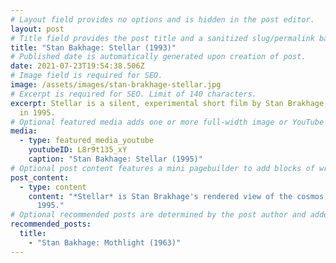 ```yaml
---
# Layout field provides no options and is hidden in the post editor.
layout: post
# Title field provides the post title and a sanitized slug/permalink based on the title content. !!! Use a descriptive title and then do not change it !!!
title: "Stan Bakhage: Stellar (1993)"
# Published date is automatically generated upon creation of post.
date: 2021-07-23T19:54:38.506Z
# Image field is required for SEO.
image: /assets/images/stan-brakhage-stellar.jpg
# Excerpt is required for SEO. Limit of 140 characters.
excerpt: Stellar is a silent, experimental short film by Stan Brakhage, released
  in 1995.
# Optional featured media adds one or more full-width image or YouTube embeds to the top of the post.
media:
  - type: featured_media_youtube
    youtubeID: L8r9t135_xY
    caption: "Stan Bakhage: Stellar (1995)"
# Optional post content features a mini pagebuilder to add blocks of written content, images, and YouTube embeds to the post. Recommended at least one instance of WYSIWYG block.
post_content:
  - type: content
    content: "*Stellar* is Stan Brakhage's rendered view of the cosmos, released in
      1995."
# Optional recommended posts are determined by the post author and added here. This is good for SEO and internal linking.
recommended_posts:
  title:
    - "Stan Bakhage: Mothlight (1963)"
---
```

